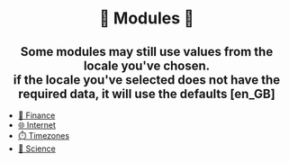 <h1 align="center">🔢 Modules 🔢</h1>

<h2 align="center">Some modules may still use values from the locale you've chosen.<br> if the locale you've selected does not have the required data, it will use the defaults [en_GB]</h2>

- [🏧 Finance](./finance/index.md)
- [🌐 Internet](./internet/index.md)
- [⏱️ Timezones](./timezone/index.md)
- [🔬 Science](./science/index.md)
